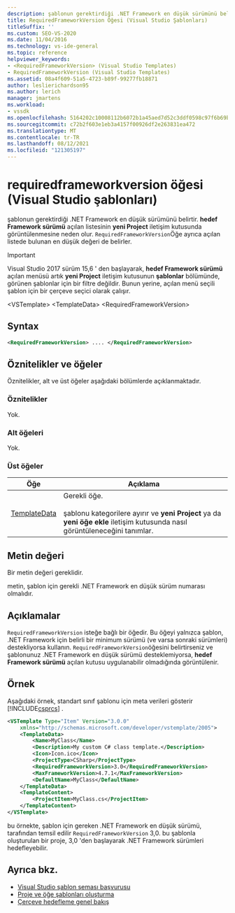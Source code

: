 ```yaml
---
description: şablonun gerektirdiği .NET Framework en düşük sürümünü belirtir.
title: RequiredFrameworkVersion Öğesi (Visual Studio Şablonları)
titleSuffix: ''
ms.custom: SEO-VS-2020
ms.date: 11/04/2016
ms.technology: vs-ide-general
ms.topic: reference
helpviewer_keywords:
- <RequiredFrameworkVersion> (Visual Studio Templates)
- RequiredFrameworkVersion (Visual Studio Templates)
ms.assetid: 08a4f609-51a5-4723-b89f-99277fb18871
author: leslierichardson95
ms.author: lerich
manager: jmartens
ms.workload:
- vssdk
ms.openlocfilehash: 5164202c10008112b6072b1a45aed7d52c3ddf0598c97f6b69b32ba1cb9aadf4
ms.sourcegitcommit: c72b2f603e1eb3a4157f00926df2e263831ea472
ms.translationtype: MT
ms.contentlocale: tr-TR
ms.lasthandoff: 08/12/2021
ms.locfileid: "121305197"
---
```

# <a name="requiredframeworkversion-element-visual-studio-templates"></a>requiredframeworkversion öğesi (Visual Studio şablonları)

şablonun gerektirdiği .NET Framework en düşük sürümünü belirtir. **hedef Framework sürümü** açılan listesinin **yeni Project** iletişim kutusunda görüntülenmesine neden olur. `RequiredFrameworkVersion`Öğe ayrıca açılan listede bulunan en düşük değeri de belirler.

> [!IMPORTANT]
> Visual Studio 2017 sürüm 15,6 ' den başlayarak, **hedef Framework sürümü** açılan menüsü artık **yeni Project** iletişim kutusunun **şablonlar** bölümünde, görünen şablonlar için bir filtre değildir. Bunun yerine, açılan menü seçili şablon için bir çerçeve seçici olarak çalışır.

 \<VSTemplate> \<TemplateData>
 \<RequiredFrameworkVersion>

## <a name="syntax"></a>Syntax

```xml
<RequiredFrameworkVersion> .... </RequiredFrameworkVersion>
```

## <a name="attributes-and-elements"></a>Öznitelikler ve öğeler
 Öznitelikler, alt ve üst öğeler aşağıdaki bölümlerde açıklanmaktadır.

### <a name="attributes"></a>Öznitelikler
 Yok.

### <a name="child-elements"></a>Alt öğeleri
 Yok.

### <a name="parent-elements"></a>Üst öğeler

|Öğe|Açıklama|
|-------------|-----------------|
|[TemplateData](../extensibility/templatedata-element-visual-studio-templates.md)|Gerekli öğe.<br /><br /> şablonu kategorilere ayırır ve **yeni Project** ya da **yeni öğe ekle** iletişim kutusunda nasıl görüntüleneceğini tanımlar.|

## <a name="text-value"></a>Metin değeri
 Bir metin değeri gereklidir.

 metin, şablon için gerekli .NET Framework en düşük sürüm numarası olmalıdır.

## <a name="remarks"></a>Açıklamalar

`RequiredFrameworkVersion` isteğe bağlı bir öğedir. Bu öğeyi yalnızca şablon, .NET Framework için belirli bir minimum sürümü (ve varsa sonraki sürümleri) destekliyorsa kullanın. `RequiredFrameworkVersion`öğesini belirtirseniz ve şablonunuz .NET Framework en düşük sürümü desteklemiyorsa, **hedef Framework sürümü** açılan kutusu uygulanabilir olmadığında görüntülenir.

## <a name="example"></a>Örnek

Aşağıdaki örnek, standart sınıf şablonu için meta verileri gösterir [!INCLUDE[csprcs](../data-tools/includes/csprcs_md.md)] .

```xml
<VSTemplate Type="Item" Version="3.0.0"
    xmlns="http://schemas.microsoft.com/developer/vstemplate/2005">
    <TemplateData>
        <Name>MyClass</Name>
        <Description>My custom C# class template.</Description>
        <Icon>Icon.ico</Icon>
        <ProjectType>CSharp</ProjectType>
        <RequiredFrameworkVersion>3.0</RequiredFrameworkVersion>
        <MaxFrameworkVersion>4.7.1</MaxFrameworkVersion>
        <DefaultName>MyClass</DefaultName>
    </TemplateData>
    <TemplateContent>
        <ProjectItem>MyClass.cs</ProjectItem>
    </TemplateContent>
</VSTemplate>
```

bu örnekte, şablon için gereken .NET Framework en düşük sürümü, tarafından temsil edilir `RequiredFrameworkVersion` 3,0. bu şablonla oluşturulan bir proje, 3,0 'den başlayarak .NET Framework sürümleri hedefleyebilir.

## <a name="see-also"></a>Ayrıca bkz.

- [Visual Studio şablon şeması başvurusu](../extensibility/visual-studio-template-schema-reference.md)
- [Proje ve öğe şablonları oluşturma](../ide/creating-project-and-item-templates.md)
- [Çerçeve hedefleme genel bakış](../ide/visual-studio-multi-targeting-overview.md)
